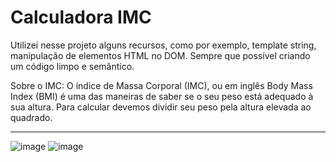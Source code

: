 # Calculadora IMC 

Utilizei nesse projeto alguns recursos, como por exemplo, template string, manipulação de elementos HTML no DOM. Sempre que possível criando um código limpo e semântico.

Sobre o IMC:
O índice de Massa Corporal (IMC), ou em inglês Body Mass Index (BMI) é uma das maneiras de saber se o seu peso está adequado à sua altura. Para calcular devemos dividir seu peso pela altura elevada ao quadrado.
_________________________________________________________________________________________________________________________________________________________________________




![image](https://user-images.githubusercontent.com/98665329/220362088-26fa823b-f3a5-44af-8500-98f6be552327.png)
![image](https://user-images.githubusercontent.com/98665329/220362551-2b55af4e-073f-4f1b-a823-583c2055dc40.png)


